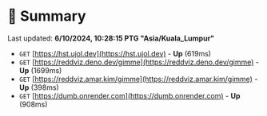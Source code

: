 # 📖 Summary
Last updated: **6/10/2024, 10:28:15 PTG "Asia/Kuala_Lumpur"**

- `GET` [https://hst.ujol.dev](https://hst.ujol.dev) - **Up** (619ms)
- `GET` [https://reddviz.deno.dev/gimme](https://reddviz.deno.dev/gimme) - **Up** (1699ms)
- `GET` [https://reddviz.amar.kim/gimme](https://reddviz.amar.kim/gimme) - **Up** (398ms)
- `GET` [https://dumb.onrender.com](https://dumb.onrender.com) - **Up** (908ms)

